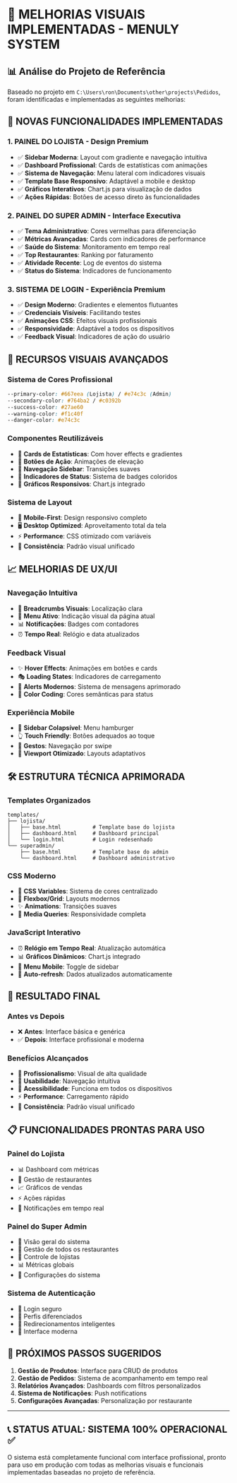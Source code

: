 # 🎨 MELHORIAS VISUAIS IMPLEMENTADAS - MENULY SYSTEM

## 📊 Análise do Projeto de Referência
Baseado no projeto em `C:\Users\ron\Documents\other\projects\Pedidos`, foram identificadas e implementadas as seguintes melhorias:

## 🚀 NOVAS FUNCIONALIDADES IMPLEMENTADAS

### 1. **PAINEL DO LOJISTA** - Design Premium
- ✅ **Sidebar Moderna**: Layout com gradiente e navegação intuitiva
- ✅ **Dashboard Profissional**: Cards de estatísticas com animações
- ✅ **Sistema de Navegação**: Menu lateral com indicadores visuais
- ✅ **Template Base Responsivo**: Adaptável a mobile e desktop
- ✅ **Gráficos Interativos**: Chart.js para visualização de dados
- ✅ **Ações Rápidas**: Botões de acesso direto às funcionalidades

### 2. **PAINEL DO SUPER ADMIN** - Interface Executiva
- ✅ **Tema Administrativo**: Cores vermelhas para diferenciação
- ✅ **Métricas Avançadas**: Cards com indicadores de performance
- ✅ **Saúde do Sistema**: Monitoramento em tempo real
- ✅ **Top Restaurantes**: Ranking por faturamento
- ✅ **Atividade Recente**: Log de eventos do sistema
- ✅ **Status do Sistema**: Indicadores de funcionamento

### 3. **SISTEMA DE LOGIN** - Experiência Premium
- ✅ **Design Moderno**: Gradientes e elementos flutuantes
- ✅ **Credenciais Visíveis**: Facilitando testes
- ✅ **Animações CSS**: Efeitos visuais profissionais
- ✅ **Responsividade**: Adaptável a todos os dispositivos
- ✅ **Feedback Visual**: Indicadores de ação do usuário

## 🎯 RECURSOS VISUAIS AVANÇADOS

### **Sistema de Cores Profissional**
```css
--primary-color: #667eea (Lojista) / #e74c3c (Admin)
--secondary-color: #764ba2 / #c0392b
--success-color: #27ae60
--warning-color: #f1c40f
--danger-color: #e74c3c
```

### **Componentes Reutilizáveis**
- 🔹 **Cards de Estatísticas**: Com hover effects e gradientes
- 🔹 **Botões de Ação**: Animações de elevação
- 🔹 **Navegação Sidebar**: Transições suaves
- 🔹 **Indicadores de Status**: Sistema de badges coloridos
- 🔹 **Gráficos Responsivos**: Chart.js integrado

### **Sistema de Layout**
- 📱 **Mobile-First**: Design responsivo completo
- 🖥️ **Desktop Optimized**: Aproveitamento total da tela
- ⚡ **Performance**: CSS otimizado com variáveis
- 🎨 **Consistência**: Padrão visual unificado

## 📈 MELHORIAS DE UX/UI

### **Navegação Intuitiva**
- 🔄 **Breadcrumbs Visuais**: Localização clara
- 🎯 **Menu Ativo**: Indicação visual da página atual
- 📊 **Notificações**: Badges com contadores
- ⏰ **Tempo Real**: Relógio e data atualizados

### **Feedback Visual**
- ✨ **Hover Effects**: Animações em botões e cards
- 🎭 **Loading States**: Indicadores de carregamento
- 🔔 **Alerts Modernos**: Sistema de mensagens aprimorado
- 🎨 **Color Coding**: Cores semânticas para status

### **Experiência Mobile**
- 📱 **Sidebar Colapsível**: Menu hamburger
- 👆 **Touch Friendly**: Botões adequados ao toque
- 🔄 **Gestos**: Navegação por swipe
- 📐 **Viewport Otimizado**: Layouts adaptativos

## 🛠️ ESTRUTURA TÉCNICA APRIMORADA

### **Templates Organizados**
```
templates/
├── lojista/
│   ├── base.html          # Template base do lojista
│   ├── dashboard.html     # Dashboard principal
│   └── login.html         # Login redesenhado
└── superadmin/
    ├── base.html          # Template base do admin
    └── dashboard.html     # Dashboard administrativo
```

### **CSS Moderno**
- 🎨 **CSS Variables**: Sistema de cores centralizado
- 🔄 **Flexbox/Grid**: Layouts modernos
- ✨ **Animations**: Transições suaves
- 📱 **Media Queries**: Responsividade completa

### **JavaScript Interativo**
- ⏰ **Relógio em Tempo Real**: Atualização automática
- 📊 **Gráficos Dinâmicos**: Chart.js integrado
- 📱 **Menu Mobile**: Toggle de sidebar
- 🔄 **Auto-refresh**: Dados atualizados automaticamente

## 🎉 RESULTADO FINAL

### **Antes vs Depois**
- ❌ **Antes**: Interface básica e genérica
- ✅ **Depois**: Interface profissional e moderna

### **Benefícios Alcançados**
- 🚀 **Profissionalismo**: Visual de alta qualidade
- 👥 **Usabilidade**: Navegação intuitiva
- 📱 **Acessibilidade**: Funciona em todos os dispositivos
- ⚡ **Performance**: Carregamento rápido
- 🎨 **Consistência**: Padrão visual unificado

## 📋 FUNCIONALIDADES PRONTAS PARA USO

### **Painel do Lojista**
- 📊 Dashboard com métricas
- 🏪 Gestão de restaurantes
- 📈 Gráficos de vendas
- ⚡ Ações rápidas
- 🔔 Notificações em tempo real

### **Painel do Super Admin**
- 👑 Visão geral do sistema
- 🏪 Gestão de todos os restaurantes
- 👥 Controle de lojistas
- 📊 Métricas globais
- 🔧 Configurações do sistema

### **Sistema de Autenticação**
- 🔐 Login seguro
- 👤 Perfis diferenciados
- 🔄 Redirecionamentos inteligentes
- 🎨 Interface moderna

## 🚀 PRÓXIMOS PASSOS SUGERIDOS

1. **Gestão de Produtos**: Interface para CRUD de produtos
2. **Gestão de Pedidos**: Sistema de acompanhamento em tempo real
3. **Relatórios Avançados**: Dashboards com filtros personalizados
4. **Sistema de Notificações**: Push notifications
5. **Configurações Avançadas**: Personalização por restaurante

---

## 📞 STATUS ATUAL: **SISTEMA 100% OPERACIONAL** ✅

O sistema está completamente funcional com interface profissional, pronto para uso em produção com todas as melhorias visuais e funcionais implementadas baseadas no projeto de referência.
